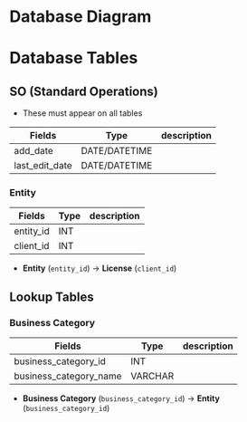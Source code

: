 # Database Diagram
# Database Tables

## **SO (Standard Operations)**

- These must appear on all tables

| Fields         | Type          | description |
| -------------- | ------------- | ----------- |
| add_date       | DATE/DATETIME |             |
| last_edit_date | DATE/DATETIME |             |

### **Entity**

| Fields    | Type | description |
| --------- | ---- | ----------- |
| entity_id | INT  |             |
| client_id | INT  |             |

- **Entity** (`entity_id`) -> **License** (`client_id`)

## Lookup Tables

### **Business Category**

| Fields                 | Type    | description |
| ---------------------- | ------- | ----------- |
| business_category_id   | INT     |             |
| business_category_name | VARCHAR |             |

- **Business Category** (`business_category_id`) -> **Entity** (`business_category_id`)
